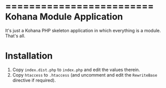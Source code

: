 =========================
Kohana Module Application
=========================

It's just a Kohana PHP skeleton application in which everything is a module.
That's all.

# Installation

1. Copy `index.dist.php` to `index.php` and edit the values therein.
2. Copy `htaccess` to `.htaccess` (and uncomment and edit the `RewriteBase` directive if required).

